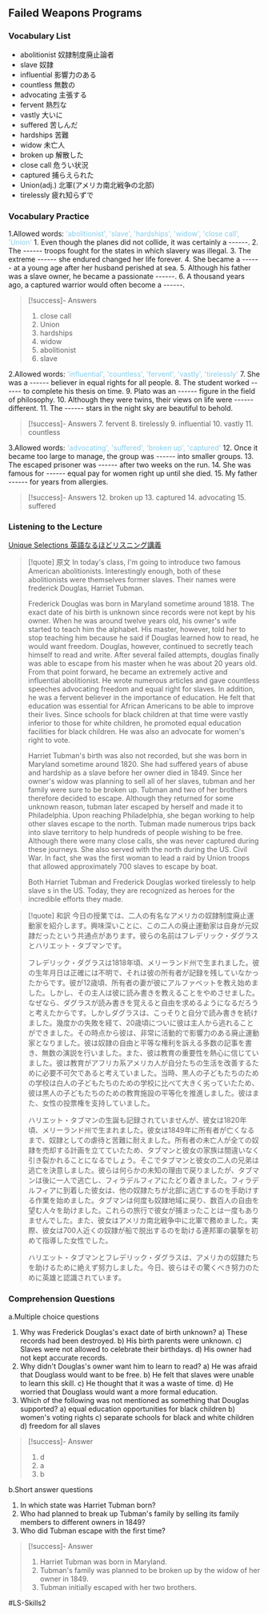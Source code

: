## Failed Weapons Programs

### Vocabulary List
- abolitionist
    奴隷制度廃止論者
- slave
    奴隷
- influential
    影響力のある
- countless
    無数の
- advocating
    主張する
- fervent
    熱烈な
- vastly
    大いに
- suffered
    苦しんだ
- hardships
    苦難
- widow
    未亡人
- broken up
    解散した
- close call
    危うい状況
- captured
    捕らえられた
- Union(adj.)
    北軍(アメリカ南北戦争の北部)
- tirelessly
    疲れ知らずで

### Vocabulary Practice
1.Allowed words: <span style="color: #87CEEB;"> 'abolitionist', 'slave', 'hardships', 'widow', 'close call', 'Union' </span>
    1. Even though the planes did not collide, it was certainly a ------.
    2. The ------ troops fought for the states in which slavery was illegal.
    3. The extreme ------ she endured changed her life forever.
    4. She became a ------ at a young age after her husband perished at sea.
    5. Although his father was a slave owner, he became a passionate ------.
    6. A thousand years ago, a captured warrior would often become a ------.
> [!success]- Answers
> 1. close call
> 2. Union
> 3. hardships
> 4. widow
> 5. abolitionist
> 6. slave

2.Allowed words: <span style="color: #87CEEB;"> 'influential', 'countless', 'fervent', 'vastly', 'tirelessly' </span>
    7. She was a ------ believer in equal rights for all people.
    8. The student worked ------ to complete his thesis on time.
    9. Plato was an ------ figure in the field of philosophy.
    10. Although they were twins, their views on life were ------ different.
    11. The ------ stars in the night sky are beautiful to behold.
> [!success]- Answers
> 7. fervent
> 8. tirelessly
> 9. influential
> 10. vastly
> 11. countless

3.Allowed words: <span style="color: #87CEEB;"> 'advocating', 'suffered', 'broken up', 'captured' </span>
    12. Once it became too large to manage, the group was ------ into smaller groups.
    13. The escaped prisoner was ------ after two weeks on the run.
    14. She was famous for ------ equal pay for women right up until she died.
    15. My father ------ for years from allergies.
> [!success]- Answers
> 12. broken up
> 13. captured
> 14. advocating
> 15. suffered

### Listening to the Lecture
[Unique Selections 英語なるほどリスニング講義](https://shohakusha.com/streaming#anchorlink-list-menu)
> [!quote] 原文
> In today's class, I'm going to introduce two famous American abolitionists. Interestingly enough, both of these abolitionists were themselves former slaves. Their names were frederick Douglas, Harriet Tubman.
>
> Frederick Douglas was born in Maryland sometime around 1818. The exact date of his birth is unknown since records were not kept by his owner. When he was around twelve years old, his owner's wife started to teach him the alphabet. His master, however, told her to stop teaching him because he said if Douglas learned how to read, he would want freedom. Douglas, however, continued to secretly teach himself to read and write. After several failed attempts, douglas finally was able to escape from his master when he was about 20 years old. From that point forward, he became an extremely active and influential abolitionist. He wrote numerous articles and gave countless speeches advocating freedom and equal right for slaves. In addition, he was a fervent believer in the importance of education. He felt that education was essential for African Americans to be able to improve their lives. Since schools for black children at that time were vastly inferior to those for white children, he promoted equal education facilities for black children. He was also an advocate for women's right to vote.
>
> Harriet Tubman's birth was also not recorded, but she was born in Maryland sometime around 1820. She had suffered years of abuse and hardship as a slave before her owner died in 1849. Since her owner's widow was planning to sell all of her slaves, tubman and her family were sure to be broken up. Tubman and two of her brothers therefore decided to escape. Although they returned for some unknown reason, tubman later escaped by herself and made it to Philadelphia. Upon reaching Philadelphia, she began working to help other slaves escape to the north. Tubman made numerous trips back into slave territory to help hundreds of people wishing to be free. Although there were many close calls, she was never captured during these journeys. She also served with the north during the US. Civil War. In fact, she was the first woman to lead a raid by Union troops that allowed approximately 700 slaves to escape by boat.
>
> Both Harriet Tubman and Frederick Douglas worked tirelessly to help slave s in the US. Today, they are recognized as heroes for the incredible efforts they made.

> [!quote] 和訳
> 今日の授業では、二人の有名なアメリカの奴隷制度廃止運動家を紹介します。興味深いことに、この二人の廃止運動家は自身が元奴隷だったという共通点があります。彼らの名前はフレデリック・ダグラスとハリエット・タブマンです。
>
> フレデリック・ダグラスは1818年頃、メリーランド州で生まれました。彼の生年月日は正確には不明で、それは彼の所有者が記録を残していなかったからです。彼が12歳頃、所有者の妻が彼にアルファベットを教え始めました。しかし、その主人は彼に読み書きを教えることをやめさせました。なぜなら、ダグラスが読み書きを覚えると自由を求めるようになるだろうと考えたからです。しかしダグラスは、こっそりと自分で読み書きを続けました。幾度かの失敗を経て、20歳頃についに彼は主人から逃れることができました。その時点から彼は、非常に活動的で影響力のある廃止運動家となりました。彼は奴隷の自由と平等な権利を訴える多数の記事を書き、無数の演説を行いました。また、彼は教育の重要性を熱心に信じていました。彼は教育がアフリカ系アメリカ人が自分たちの生活を改善するために必要不可欠であると考えていました。当時、黒人の子どもたちのための学校は白人の子どもたちのための学校に比べて大きく劣っていたため、彼は黒人の子どもたちのための教育施設の平等化を推進しました。彼はまた、女性の投票権を支持していました。
>
> ハリエット・タブマンの生誕も記録されていませんが、彼女は1820年頃、メリーランド州で生まれました。彼女は1849年に所有者が亡くなるまで、奴隷としての虐待と苦難に耐えました。所有者の未亡人が全ての奴隷を売却する計画を立てていたため、タブマンと彼女の家族は間違いなく引き裂かれることになるでしょう。そこでタブマンと彼女の二人の兄弟は逃亡を決意しました。彼らは何らかの未知の理由で戻りましたが、タブマンは後に一人で逃亡し、フィラデルフィアにたどり着きました。フィラデルフィアに到着した彼女は、他の奴隷たちが北部に逃亡するのを手助けする作業を始めました。タブマンは何度も奴隷地域に戻り、数百人の自由を望む人々を助けました。これらの旅行で彼女が捕まったことは一度もありませんでした。また、彼女はアメリカ南北戦争中に北軍で務めました。実際、彼女は700人近くの奴隷が船で脱出するのを助ける連邦軍の襲撃を初めて指導した女性でした。
>
> ハリエット・タブマンとフレデリック・ダグラスは、アメリカの奴隷たちを助けるために絶えず努力しました。今日、彼らはその驚くべき努力のために英雄と認識されています。

### Comprehension Questions
a.Multiple choice questions
1. Why was Frederick Douglas's exact date of birth unknown?
    a) These records had been destroyed.
    b) His birth parents were unknown.
    c) Slaves were not allowed to celebrate their birthdays.
    d) His owner had not kept accurate records.
2. Why didn't Douglas's owner want him to learn to read?
    a) He was afraid that Douglass would want to be free.
    b) He felt that slaves were unable to learn this skill.
    c) He thought that it was a waste of time.
    d) He worried that Douglass would want a more formal education.
3. Which of the following was not mentioned as something that Douglas supported?
    a) equal education opportunities for black children
    b) women's voting rights
    c) separate schools for black and white children
    d) freedom for all slaves
> [!success]- Answer
> 1. d
> 2. a
> 3. b

b.Short answer questions
1. In which state was Harriet Tubman born?
2. Who had planned to break up Tubman's family by selling its family members to different owners in 1849?
3. Who did Tubman escape with the first time?
> [!success]- Answer
> 1. Harriet Tubman was born in Maryland.
> 2. Tubman's family was planned to be broken up by the widow of her owner in 1849.
> 3. Tubman initially escaped with her two brothers.

#LS-Skills2